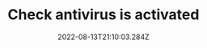 ---
title: Check antivirus is activated
date: "2022-08-13T21:10:03.284Z"
description: "Windows comes with Windows Defender, and other systems are capable of running a high quality antivirus, to keep you safe from malware trying to get onto your system. Find the Virus and threat protection settings on Windows and make sure that you have an active antivirus running."
position: 3
section: "Computers"
---
